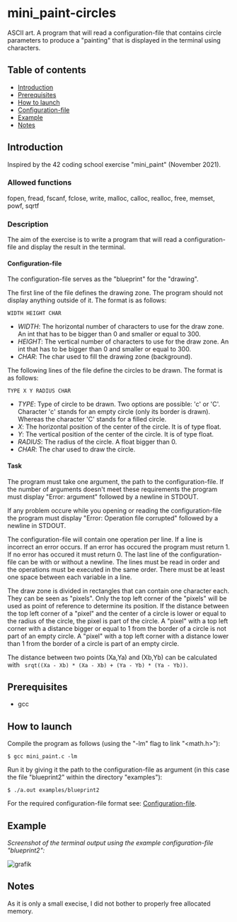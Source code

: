 # mini_paint-circles
ASCII art. A program that will read a configuration-file that contains circle parameters to produce a "painting" that is displayed in the terminal using characters.

## Table of contents
* [Introduction](#introduction)
* [Prerequisites](#prerequisites)
* [How to launch](#how-to-launch)
* [Configuration-file](#configuration-file)
* [Example](#example)
* [Notes](#notes)


## Introduction
Inspired by the 42 coding school exercise "mini_paint" (November 2021).


### Allowed functions
fopen, fread, fscanf, fclose, write, malloc, calloc, realloc, free, memset, powf, sqrtf


### Description
The aim of the exercise is to write a program that will read a configuration-file and display the result in the terminal.


#### Configuration-file
The configuration-file serves as the "blueprint" for the "drawing".

The first line of the file defines the drawing zone. The program should not display anything outside of it. The format is as follows:
```
WIDTH HEIGHT CHAR
```
* _WIDTH_: The horizontal number of characters to use for the draw zone. An int that has to be bigger than 0 and smaller or equal to 300.
* _HEIGHT_: The vertical number of characters to use for the draw zone. An int that has to be bigger than 0 and smaller or equal to 300.
* _CHAR_: The char used to fill the drawing zone (background).

The following lines of the file define the circles to be drawn. The format is as follows:
```
TYPE X Y RADIUS CHAR
```
* _TYPE_: Type of circle to be drawn. Two options are possible: 'c' or 'C'. Character 'c' stands for an empty circle (only its border is drawn). Whereas the character 'C' stands for a filled circle.
* _X_: The horizontal position of the center of the circle. It is of type float.
* _Y_: The vertical position of the center of the circle. It is of type float.
* _RADIUS_: The radius of the circle. A float bigger than 0.
* _CHAR_: The char used to draw the circle.

#### Task
The program must take one argument, the path to the configuration-file.
If the number of arguments doesn't meet these requirements the program must display "Error: argument" followed by a newline in STDOUT.

If any problem occure while you opening or reading the configuration-file the program must display "Error: Operation file corrupted" followed by a newline in STDOUT.

The configuration-file will contain one operation per line.
If a line is incorrect an error occurs.
If an error has occured the program must return 1.
If no error has occured it must return 0.
The last line of the configuration-file can be with or without a newline.
The lines must be read in order and the operations must be executed in the same order.
There must be at least one space between each variable in a line.

The draw zone is divided in rectangles that can contain one character each. They can be seen as "pixels".
Only the top left corner of the "pixels" will be used as point of reference to determine its position. If the distance between the top left corner of a "pixel" and the center of a circle is lower or equal to the radius of the circle, the pixel is part of the circle.
A "pixel" with a top left corner with a distance bigger or equal to 1 from the border of a circle is not part of an empty circle. A "pixel" with a top left corner with a distance lower than 1 from the border of a circle is part of an empty circle.

The distance between two points (Xa,Ya) and (Xb,Yb) can be calculated with ```
srqt((Xa - Xb) * (Xa - Xb) + (Ya - Yb) * (Ya - Yb))```.

## Prerequisites
* gcc


## How to launch
Compile the program as follows (using the "-lm" flag to link "<math.h>"):

```
$ gcc mini_paint.c -lm
```
Run it by giving it the path to the configuration-file as argument (in this case the file "blueprint2" within the directory "examples"):

```
$ ./a.out examples/blueprint2
```
For the required configuration-file format see: [Configuration-file](#configuration-file).


## Example
_Screenshot of the terminal output using the example configuration-file "blueprint2":_

![grafik](https://user-images.githubusercontent.com/80413516/154933714-7e821380-b55b-4b4d-ae9b-b2a1776e1e48.png)

## Notes
As it is only a small execise, I did not bother to properly free allocated memory.

